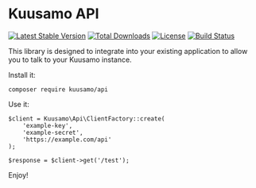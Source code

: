 Kuusamo API
===========

[![Latest Stable Version](https://poser.pugx.org/kuusamo/api/v)](//packagist.org/packages/kuusamo/api)
[![Total Downloads](https://poser.pugx.org/kuusamo/api/downloads)](//packagist.org/packages/kuusamo/api)
[![License](https://poser.pugx.org/kuusamo/api/license)](//packagist.org/packages/kuusamo/api)
[![Build Status](https://travis-ci.org/kuusamo/api.svg?branch=master)](https://travis-ci.org/kuusamo/api)

This library is designed to integrate into your existing application to allow you to talk to your Kuusamo instance.

Install it:

    composer require kuusamo/api

Use it:

    $client = Kuusamo\Api\ClientFactory::create(
        'example-key',
        'example-secret',
        'https://example.com/api'
    );

    $response = $client->get('/test');

Enjoy!
